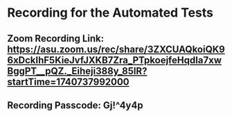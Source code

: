 # Recording for the Automated Tests
## Zoom Recording Link: https://asu.zoom.us/rec/share/3ZXCUAQkoiQK96xDckIhF5KieJvfJXKB7Zra_PTpkoejfeHqdIa7xwBggPT__pQZ._Eiheji388y_85lR?startTime=1740737992000


## Recording Passcode: Gj!^4y4p

